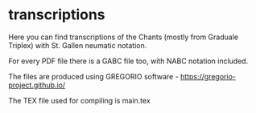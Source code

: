 # transcriptions
Here you can find transcriptions of the Chants (mostly from Graduale Triplex) with St. Gallen neumatic notation.

For every PDF file there is a GABC file too, with NABC notation included.

The files are produced using GREGORIO software - https://gregorio-project.github.io/

The TEX file used for compiling is main.tex
